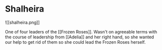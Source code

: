 # Shalheira

![[shalheira.png]]

One of four leaders of the [[Frozen Roses]]. Wasn't on agreeable terms with the course of leadership from [[Adelia]] and her right hand, so she wanted our help to get rid of them so she could lead the Frozen Roses herself.